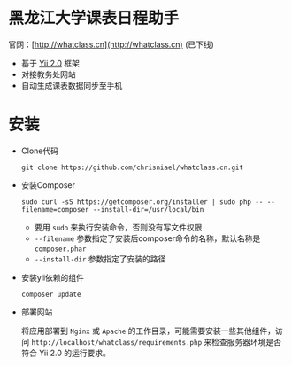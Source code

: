 # 黑龙江大学课表日程助手

官网：[http://whatclass.cn](http://whatclass.cn) (已下线)

* 基于 [Yii 2.0](https://github.com/yiisoft/yii2) 框架
* 对接教务处网站
* 自动生成课表数据同步至手机

# 安装

* Clone代码

	`git clone https://github.com/chrisniael/whatclass.cn.git`

* 安装Composer

	`sudo curl -sS https://getcomposer.org/installer | sudo php -- --filename=composer --install-dir=/usr/local/bin`

	* 要用 `sudo` 来执行安装命令，否则没有写文件权限
	* `--filename` 参数指定了安装后composer命令的名称，默认名称是 `composer.phar`
	* `--install-dir` 参数指定了安装的路径

* 安装yii依赖的组件

	`composer update`

* 部署网站

	将应用部署到 `Nginx` 或 `Apache` 的工作目录，可能需要安装一些其他组件，访问 `http://localhost/whatclass/requirements.php` 来检查服务器环境是否符合 Yii 2.0 的运行要求。
